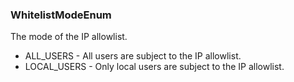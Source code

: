 ### WhitelistModeEnum
The mode of the IP allowlist.

- ALL_USERS - All users are subject to the IP allowlist.
- LOCAL_USERS - Only local users are subject to the IP allowlist.
